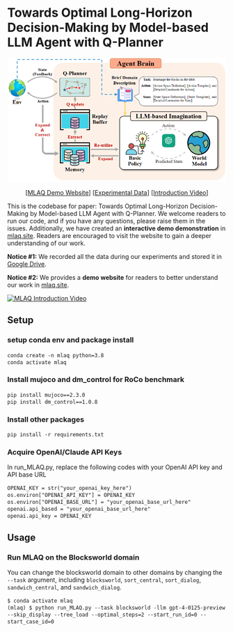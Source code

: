 # Towards Optimal Long-Horizon Decision-Making by Model-based LLM Agent with Q-Planner

<img src="MLAQ.png" alt="method" width="800"/>

<p align="center">
  [<a href="http://mlaq.site/">MLAQ Demo Website</a>]
  [<a href="https://drive.google.com/file/d/1xBjqhonLaOqYtkfssqq48WXkxzsJUWl7/view">Experimental Data</a>]
  [<a href="https://www.youtube.com/watch?v=IBbWwo4i5bo">Introduction Video</a>]
</p>


This is the codebase for paper: Towards Optimal Long-Horizon Decision-Making by Model-based LLM Agent with Q-Planner. We welcome readers to run our code, and if you have any questions, please raise them in the issues. Additionally, we have created an **interactive demo demonstration** in [mlaq.site](http://mlaq.site). Readers are encouraged to visit the website to gain a deeper understanding of our work.

**Notice #1:** We recorded all the data during our experiments and stored it in [Google Drive](https://drive.google.com/file/d/1xBjqhonLaOqYtkfssqq48WXkxzsJUWl7/view). 

**Notice #2:** We provides a **demo website** for readers to better understand our work in [mlaq.site](http://mlaq.site). 

[![MLAQ Introduction Video](https://www.youtube.com/watch?v=IBbWwo4i5bo/0.jpg)](https://www.youtube.com/watch?v=IBbWwo4i5bo "MLAQ Introduction Video")

## Setup
### setup conda env and package install
```
conda create -n mlaq python=3.8 
conda activate mlaq
```
### Install mujoco and dm_control for RoCo benchmark
```
pip install mujoco==2.3.0
pip install dm_control==1.0.8 
```

### Install other packages
```
pip install -r requirements.txt
```

### Acquire OpenAI/Claude API Keys
In run_MLAQ.py, replace the following codes with your OpenAI API key and API base URL
```
OPENAI_KEY = str("your_openai_key_here")
os.environ["OPENAI_API_KEY"] = OPENAI_KEY
os.environ["OPENAI_BASE_URL"] = "your_openai_base_url_here"
openai.api_based = "your_openai_base_url_here"
openai.api_key = OPENAI_KEY
```

## Usage 
### Run MLAQ on the Blocksworld domain
You can change the blocksworld domain to other domains by changing the `--task` argument, including `blocksworld`, `sort_central`, `sort_dialog`, `sandwich_central`, and `sandwich_dialog`.
```
$ conda activate mlaq
(mlaq) $ python run_MLAQ.py --task blocksworld -llm gpt-4-0125-preview --skip_display --tree_load --optimal_steps=2 --start_run_id=0 --start_case_id=0
```

